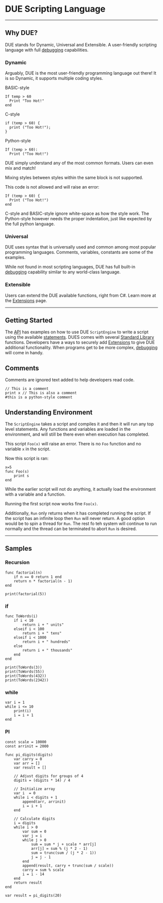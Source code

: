 # DUE Scripting Language
---

## Why DUE?
DUE stands for Dynamic, Universal and Extensible. A user-friendly scripting language with full [debugging](debugging.md) capabilities.

### Dynamic
Arguably, DUE is the most user-friendly programming language out there! It is so Dynamic, it supports multiple coding styles.

BASIC-style
```
If temp > 60
  Print "Too Hot!"
end
```
C-style

```
if (temp > 60) {
  print ("Too Hot!");
}
```

Python-style

```
If (temp > 60):
  Print ("Too Hot!")
```

DUE simply understand any of the most common formats. Users can even mix and match!

Mixing styles between styles within the same block is not supported. 

This code is not allowed and will raise an error:

```
If (temp > 60) {
  Print ("Too Hot!")
end
```

C-style and BASIC-style ignore white-space as how the style work. The Python-style however needs the proper indentation, just like expected by the full python language.

### Universal

DUE uses syntax that is universally used and common among most popular programming languages. Comments, variables, constants are some of the examples.

While not found in most scripting languages, DUE has full built-in [debugging](debugging.md) capability similar to any world-class language.

### Extensible

Users can extend the DUE available functions, right from C#. Learn more at the [Extensions](extensions.md) page.

---

## Getting Started

The [API](api.md) has examples on how to use DUE `ScriptEngine` to write a script using the available [statements](statements.md). DUES comes with several [Standard Library](standardlib.md) functions. Developers have a ways to securely add [Extensions](extensions.md) to give DUE additional functionality. When programs get to be more complex, [debugging](debugging.md) will come in handy.


## Comments
Comments are ignored text added to help developers read code.

```
// This is a comment
print x // This is also a comment 
#this is a python-style comment
```

## Understanding Environment

The `ScriptEngine` takes a script and compiles it and then it will run any top level statements. Any functions and variables are loaded in the environment, and will still be there even when execution has completed.

This script `Foo(x)` will raise an error. There is no `Foo` function and no variable `x` in the script.

Now this script is ran:

```
x=5
func Foo(s)
	print s
end
```

While the earlier script will not do anything, it actually load the environment with a variable and a function.

Running the first script now works fine `Foo(x)`.

Additionally, `Run` only returns when it has completed running the script. If the script has an infinite loop then `Run` will never return. A good option would be to spin a thread for `Run`. The rest fo teh system will continue to run normally and the thread can be terminated to abort `Run` is desired.

---

## Samples

### Recursion

```
func factorial(n)
    if n == 0 return 1 end
    return n * factorial(n - 1)
end

print(factorial(5))
```

### if

```
func ToWords(i)
    if i < 10
        return i + " units"
    elseif i < 100
        return i + " tens"
    elseif i < 1000
        return i + " hundreds"
    else
        return i + " thousands"
    end
end

print(ToWords(3))
print(ToWords(55))
print(ToWords(432))
print(ToWords(2342))
```

### while

```
var i = 1
while i <= 10
    print(i)
    i = i + 1
end
```

### PI

```
const scale = 10000
const arrinit = 2000

func pi_digits(digits)
    var carry = 0
    var arr = []
    var result = []

    // Adjust digits for groups of 4
    digits = (digits * 14) / 4

    // Initialize array
    var i  = 0
    while i < digits + 1
        append(arr, arrinit)
        i = i + 1
    end

    // Calculate digits
    i = digits
    while i > 0
        var sum = 0
        var j = i
        while j > 0
            sum = sum * j + scale * arr[j]
            arr[j] = sum % (j * 2 - 1)
            sum = trunc(sum / (j * 2 - 1))
            j = j - 1
        end
        append(result, carry + trunc(sum / scale))
        carry = sum % scale
        i = i - 14
    end
    return result
end

var result = pi_digits(20)
```
